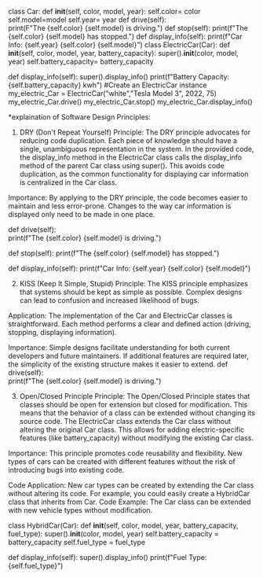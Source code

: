 
class Car: 
    def __init__(self, color, model, year): 
        self.color= color 
        self.model=model 
        self.year= year 
    def drive(self):    
        print(F"The {self.color} {self.model} is driving.") 
    def stop(self): 
        print(f"The {self.color} {self.model} has stopped.") 
    def display_info(self): 
        print(f"Car Info: {self.year} {self.color} {self.model}") 
class ElectricCar(Car): 
    def __init__(self, color, model, year, battery_capacity): 
        super().__init__(color, model, year) 
        self.battery_capacity= battery_capacity 
        
   def display_info(self): 
        super().display_info() 
        print(f"Battery Capacity: {self.battery_capacity} kwh") 
    #Create an ElectricCar instance 
my_electric_Car = ElectricCar("white","Tesla Model 3", 2022, 75) 
my_electric_Car.drive()
my_electric_Car.stop()
my_electric_Car.display_info()



*explaination of Software Design Principles:

1. DRY (Don't Repeat Yourself)
Principle: The DRY principle advocates for reducing code duplication. Each piece of knowledge should have a single, unambiguous representation in the system.
In the provided code, the display_info method in the ElectricCar class calls the display_info method of the parent Car class using super(). This avoids code duplication,
as the common functionality for displaying car information is centralized in the Car class.

Importance: By applying to the DRY principle, the code becomes easier to maintain and less error-prone. Changes to the way car information is displayed only need to be made in one place.

 def drive(self):    
        print(f"The {self.color} {self.model} is driving.") 

def stop(self): 
        print(f"The {self.color} {self.model} has stopped.") 

def display_info(self): 
        print(f"Car Info: {self.year} {self.color} {self.model}") 

2. KISS (Keep It Simple, Stupid)
Principle: The KISS principle emphasizes that systems should be kept as simple as possible. Complex designs can lead to confusion and increased likelihood of bugs.

Application: The implementation of the Car and ElectricCar classes is straightforward. Each method performs a clear and defined action (driving, stopping, displaying information).

Importance: Simple designs facilitate understanding for both current developers and future maintainers. If additional features are required later, the simplicity of the existing structure makes it easier to extend.
def drive(self):    
    print(f"The {self.color} {self.model} is driving.") 

3. Open/Closed Principle
Principle: The Open/Closed Principle states that classes should be open for extension but closed for modification. This means that the behavior of a class can be extended without changing its source code.
The ElectricCar class extends the Car class without altering the original Car class. This allows for adding electric-specific features (like battery_capacity) without modifying the existing Car class.

Importance: This principle promotes code reusability and flexibility. New types of cars can be created with different features without the risk of introducing bugs into existing code.

Code Application:
New car types can be created by extending the Car class without altering its code. For example, you could easily create a HybridCar class that inherits from Car.
   Code Example: The Car class can be extended with new vehicle types without modification.
   
class HybridCar(Car):
def __init__(self, color, model, year, battery_capacity, fuel_type):
        super().__init__(color, model, year)
        self.battery_capacity = battery_capacity
        self.fuel_type = fuel_type

def display_info(self):
        super().display_info()
        print(f"Fuel Type: {self.fuel_type}")


